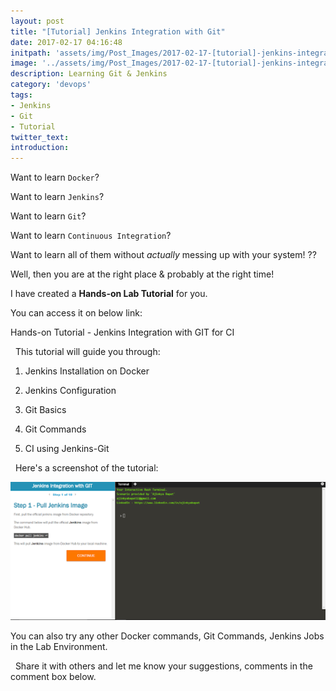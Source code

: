 ```yaml
---
layout: post
title: "[Tutorial] Jenkins Integration with Git"
date: 2017-02-17 04:16:48
initpath: 'assets/img/Post_Images/2017-02-17-[tutorial]-jenkins-integration-with-git/2.png'
image: '../assets/img/Post_Images/2017-02-17-[tutorial]-jenkins-integration-with-git/2.png'
description: Learning Git & Jenkins 
category: 'devops'
tags:
- Jenkins
- Git
- Tutorial
twitter_text:
introduction:
---
```


Want to learn `Docker`?

Want to learn `Jenkins`?

Want to learn `Git`?

Want to learn `Continuous Integration`?

Want to learn all of them without *actually* messing up with your system! ??

Well, then you are at the right place & probably at the right time!

I have created a **Hands-on Lab Tutorial** for you.

You can access it on below link:


Hands-on Tutorial - Jenkins Integration with GIT for CI

 
This tutorial will guide you through:

1. Jenkins Installation on Docker

2. Jenkins Configuration

3. Git Basics

4. Git Commands

5. CI using Jenkins-Git

 
Here's a screenshot of the tutorial:

![placeholder](../assets/img/Post_Images/2017-02-17-[tutorial]-jenkins-integration-with-git/1.png "Jenkins Git")

You can also try any other Docker commands, Git Commands, Jenkins Jobs in the Lab Environment.

 
Share it with others and let me know your suggestions, comments in the comment box below.